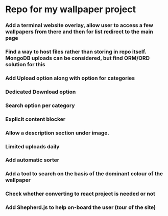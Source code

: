 # Repo for my wallpaper project

### Add a terminal website overlay, allow user to access a few wallpapers from there and then for list redirect to the main page
### Find a way to host files rather than storing in repo itself. MongoDB uploads can be considered, but find ORM/ORD solution for this
### Add Upload option along with option for categories
### Dedicated Download option
### Search option per category
### Explicit content blocker
### Allow a description section under image. 
### Limited uploads daily
### Add automatic sorter
### Add a tool to search on the basis of the dominant colour of the wallpaper
### Check whether converting to react project is needed or not
### Add Shepherd.js to help on-board the user (tour of the site)

